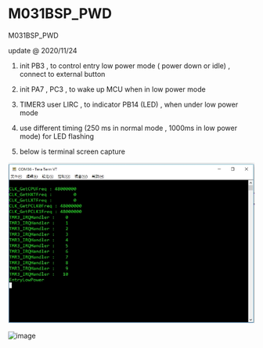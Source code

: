 # M031BSP_PWD
 M031BSP_PWD

update @ 2020/11/24

1. init PB3 , to control entry low power mode ( power down or idle) , connect to external button

2. init PA7 , PC3 , to wake up MCU when in low power mode

3. TIMER3 user LIRC , to indicator PB14 (LED) , when under low power mode

4. use different timing (250 ms in normal mode , 1000ms in low power mode) for LED flashing

5. below is terminal screen capture

![image](https://github.com/released/M031BSP_PWD/raw/master/entry.jpg)

![image](https://github.com/released/M031BSP_PWD/raw/master/wake2.jpg)


